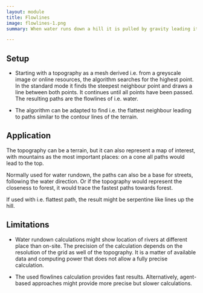 ```yaml
---
layout: module
title: Flowlines
image: flowlines-1.png
summary: When water runs down a hill it is pulled by gravity leading it the fastest and easiest way downwards, mainly the steepest path. This principle can be translated to other topics such as walking paths. Starting from the highest point, flowlines to all other points can be traced following the easiest path.

---
```


## Setup

* Starting with a topography as a mesh derived i.e. from a greyscale image or online resources, the algorithm searches for the highest point. In the standard mode it finds the steepest neighbour point and draws a line between both points. It continues until all points have been passed. The resulting paths are the flowlines of i.e. water.

* The algorithm can be adapted to find i.e. the flattest neighbour leading to paths similar to the contour lines of the terrain.

## Application

The topography can be a terrain, but it can also represent a map of interest, with mountains as the most important places: on a cone all paths would lead to the top.

Normally used for water rundown, the paths can also be a base for streets, following the water direction. Or if the topography would represent the closeness to forest, it would trace the fastest paths towards forest.

If used with i.e. flattest path, the result might be serpentine like lines up the hill.

## Limitations

* Water rundown calculations might show location of rivers at different place than on-site. The precision of the calculation depends on the resolution of the grid as well of the topography. It is a matter of available data and computing power that does not allow a fully precise calculation.

* The used flowlines calculation provides fast results. Alternatively, agent-based approaches might provide more precise but slower calculations.
